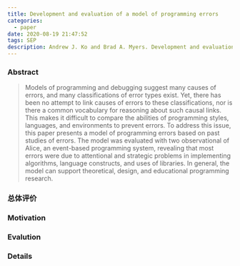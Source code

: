 ```yaml
---
title: Development and evaluation of a model of programming errors
categories:
  - paper
date: 2020-08-19 21:47:52
tags: SEP
description: Andrew J. Ko and Brad A. Myers. Development and evaluation of a model of programming errors
---
```


### Abstract
> Models of programming and debugging suggest many causes of errors, and many classifications of error types exist. Yet, there has been no attempt to link causes of errors to these classifications, nor is there a common vocabulary for reasoning about such causal links. This makes it difficult to compare the abilities of programming styles, languages, and environments to prevent errors. To address this issue, this paper presents a model of programming errors based on past studies of errors. The model was evaluated with two observational of Alice, an event-based programming system, revealing that most errors were due to attentional and strategic problems in implementing algorithms, language constructs, and uses of libraries. In general, the model can support theoretical, design, and educational programming research.

### 总体评价

### Motivation

### Evalution

### Details